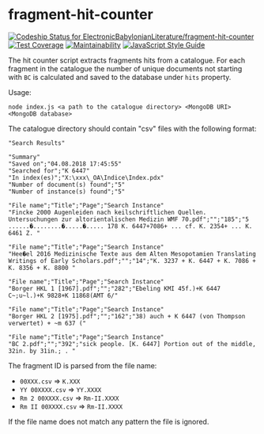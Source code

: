 # fragment-hit-counter

[![Codeship Status for ElectronicBabylonianLiterature/fragment-hit-counter](https://app.codeship.com/projects/fa2f0110-867f-0136-143e-3699d0334ad5/status?branch=master)](https://app.codeship.com/projects/302472)
[![Test Coverage](https://api.codeclimate.com/v1/badges/505e1372f12d2ec7eb0b/test_coverage)](https://codeclimate.com/github/ElectronicBabylonianLiterature/fragment-hit-counter/test_coverage)
[![Maintainability](https://api.codeclimate.com/v1/badges/505e1372f12d2ec7eb0b/maintainability)](https://codeclimate.com/github/ElectronicBabylonianLiterature/fragment-hit-counter/maintainability)
[![JavaScript Style Guide](https://img.shields.io/badge/code_style-standard-brightgreen.svg)](https://standardjs.com)

The hit counter script extracts fragments hits from a catalogue. For each fragment in the catalogue the number of unique documents not starting with `BC` is calculated and saved to the database under `hits` property.

Usage:

```
node index.js <a path to the catalogue directory> <MongoDB URI> <MongoDB database>
```

The catalogue directory should contain "csv" files with the following format:

```
"Search Results"

"Summary"
"Saved on";"04.08.2018 17:45:55"
"Searched for";"K 6447"
"In index(es)";"X:\xxx\_OA\Indice\Index.pdx"
"Number of document(s) found";"5"              
"Number of instance(s) found";"5"              

"File name";"Title";"Page";"Search Instance"
"Fincke 2000 Augenleiden nach keilschriftlichen Quellen. Untersuchungen zur altorientalischen Medizin WMF 70.pdf";"";"185";"5 ......�........�.....�..... 178 K. 6447+7086+ ... cf. K. 2354+ ... K. 6461 Z. "

"File name";"Title";"Page";"Search Instance"
"Hee�el 2016 Medizinische Texte aus dem Alten Mesopotamien Translating Writings of Early Scholars.pdf";"";"14";"K. 3237 + K. 6447 + K. 7086 + K. 8356 + K. 8800 "

"File name";"Title";"Page";"Search Instance"
"Borger HKL 1 [1967].pdf";"";"282";"Ebeling KMI 45f.)+K 6447 C~;u~l.)+K 9828+K 11868(AMT 6/"

"File name";"Title";"Page";"Search Instance"
"Borger HKL 2 [1975].pdf";"";"162";"38) auch + K 6447 (von Thompson verwertet) + ~m 637 ("

"File name";"Title";"Page";"Search Instance"
"BC 2.pdf";"";"392";"sick people. [K. 6447] Portion out of the middle, 32in. by 31in.; . "

```

The fragment ID is parsed from the file name:
- `00XXX.csv` => `K.XXX`
- `YY 00XXXX.csv` => `YY.XXXX`
- `Rm 2 00XXXX.csv` => `Rm-II.XXXX`
- `Rm II 00XXXX.csv` => `Rm-II.XXXX`

If the file name does not match any pattern the file is ignored.
